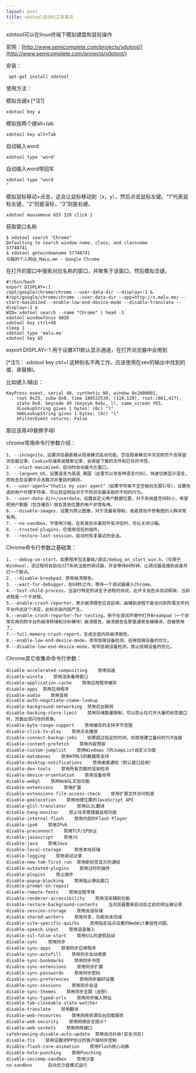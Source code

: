 ```yaml
---
layout: post
title: xdotool自动化工具笔记
---
```


xdotool可以在linux终端下模拟键盘和鼠标操作

官网：[http://www.semicomplete.com/projects/xdotool/](http://www.semicomplete.com/projects/xdotool/)

安装：

	 apt-get install xdotool

使用方法：

模拟击键a    [*注1]

	xdotool key a

模拟按两个键alt+tab

	xdotool key alt+Tab

自动输入word

	xdotool type 'word'

自动输入word带回车

	xdotool type "word
	"

模拟鼠标移动+点击，这会让鼠标移动到（x，y），然后点击鼠标左键。“1”代表鼠标左键，“2”则是滚轮，“3”则是右键。

	xdotool mousemove 655 320 click 1

获取窗口名称

	$ xdotool search "Chrome"
	Defaulting to search window name, class, and classname
	37748741
	$ xdotool getwindowname 37748741
	马路的个人网站_MaLu.me - Google Chrome



在打开的窗口中搜索对应名称的窗口，并聚焦于该窗口，然后模拟击键。


	#!/bin/bash
	export DISPLAY=:1
	/opt/google/chrome/chrome --user-data-dir --display=:1 &
	#/opt/google/chrome/chrome --user-data-dir --app=http://s.malu.me/ --start-maximized --enable-low-end-device-mode --disable-translate --display=:1 &
	WID=`xdotool search --name "Chrome" | head -1`
	xdotool windowfocus $WID
	xdotool key ctrl+49
	sleep 1
	xdotool type 'malu.me'
	xdotool key 65



export DISPLAY=:1 用于设置X11默认显示通道，在打开浏览器中会用到

[*注1]：  xdotool key ctrl+l 这种别名不再工作。应该使用在xev的输出中找到的值，来替换l。

比如键入l输出：

	KeyPress event, serial 40, synthetic NO, window 0x2000001,
	    root 0x25, subw 0x0, time 180522539, (110,120), root:(661,427),
	    state 0x0, keycode 49 (keysym 0x6c, l), same_screen YES,
	    XLookupString gives 1 bytes: (6c) "l"
	    XmbLookupString gives 1 bytes: (6c) "l"
	    XFilterEvent returns: False

那应该用49替换字母l


chrome常用命令行参数介绍：

	1. --incognito，设置浏览器直接从隐身模式启动功能，您在隐身模式中浏览网页不会保留浏览器记录、Cookie存储库或搜索记录，会保留下载的文件和已存的书签。
	2. --start-maximized，启动时自动最大化窗口。
	3. --lang=en_US，设置语言为英语_美国（这里可以写各种语言代码），快速切换显示语言，而免去在设置中点击数次并重启的麻烦。
	4. --user-agent="thatis my user agent"（如果字符串不含空格则无需引号），设置伪造的用户代理字符串，可以验证网站对于不同浏览器采取的不同的行为。
	5. --user-data-dir=/userdata，设置自定义用户数据位置，对于系统盘空间较小，希望把用户数据（包含缓存）放在其他位置的用户非常有用。
	6. --disable-images，设置为禁止图像，对于流量有限制，或者其他不想看图的人群非常有用。
	7. --no-sandbox，不使用沙箱，在和某些杀毒软件有冲突时，可以关闭沙箱。
	8. --trusted-plugins，仅使用信任的插件。
	9. --restore-last-session，启动时恢复最近的会话。

Chrome命令行参数之基础类：

	1. --debug-on-start，如果程序包含基础/调试/debug_on_start_win.h，（仅限于Windows），该过程将​​自启动JIT系统注册的调试器，并会等待60秒钟，让调试器连接到自身并打一个断点。
	2. --disable-breakpad，禁用崩溃报告。
	3. --wait-for-debugger，在60秒之内，等待一个调试器接入Chrome。
	4.--test-child-process，当运行特定的派生子进程的测试，此开关会告诉测试框架，当前进程是一个子进程。
	5.--enable-crash-reporter，表示崩溃报告应该启用。由辅助进程不能访问到所需文件的平台作出这个决定，此标志由内部产生。
	6.--enable-crash-reporter-for-testing，用于在调试环境中打开Breakpad（一个非常实用的跨平台的崩溃转储和分析模块）崩溃报告，崩溃报告在那里通常会被编译，但被禁用了。
	7.--full-memory-crash-report，生成全部内存崩溃报告。
	8.--enable-low-end-device-mode，改写低端设备检测，启用低端设备的优化。
	9.--disable-low-end-device-mode，改写低端设备检测，禁止低端设备的优化。

Chrome其它收集命命令行参数：

	disable-accelerated-compositing    禁用加速
	disable-winsta    禁用渲染备用窗口
	disable-application-cache    禁用应用程序缓存
	disable-apps  禁用应用程序
	disable-audio    禁用音频
	disable-auth-negotiate-cname-lookup
	disable-background-networking  禁用后台联网
	disable-backing-store-limit    禁用存储数量限制，可以防止在打开大量的标签窗口时，页面出现闪烁的现象。
	disable-byte-range-support    禁用缓存的支持字节范围
	disable-click-to-play    禁用点击播放
	disable-connect-backup-jobs    如果超过指定的时间，则禁用建立备份的TCP连接
	disable-content-prefetch    禁用内容预取
	disable-custom-jumplist    禁用Windows 7的JumpList自定义功能
	disable-databases    禁用HTML5的数据库支持
	disable-desktop-notifications    禁用桌面通知（默认窗口启用）
	disable-dev-tools    禁用所有页面的渲染检测
	disable-device-orientation    禁用设备向导
	disable-webgl    禁用WebGL实验功能
	disable-extensions    禁用扩展
	disable-extensions-file-access-check    禁用扩展文件访问检查
	disable-geolocation    禁用地理位置的JavaScript API
	disable-glsl-translator    禁用GLSL翻译
	disable-hang-monitor    禁止任务管理器监视功能
	disable-internal-flash    禁用内部的Flash Player
	disable-ipv6    禁用IPv6
	disable-preconnect    禁用TCP/IP协议
	disable-javascript    禁用JS
	disable-java    禁用Java
	disable-local-storage     禁用本地存储
	disable-logging    禁用调试记录
	disable-new-tab-first-run  禁用新标签显示的通知
	disable-outdated-plugins    禁用过时的插件
	disable-plugins    禁止插件
	disable-popup-blocking    禁用阻止弹出窗口
	disable-prompt-on-repost
	disable-remote-fonts    禁用远程字体
	disable-renderer-accessibility    禁用渲染辅助功能
	disable-restore-background-contents    当浏览器重新启动后之前的网址被记录
	disable-session-storage    禁用会话存储
	disable-shared-workers    禁用共享，功能尚未完成
	disable-site-specific-quirks    禁用指定站点设置的WebKit兼容性问题。
	disable-speech-input    禁用语音输入
	disable-ssl-false-start    禁用SSL的虚假启动
	disable-sync    禁用同步
	disable-sync-apps    禁用同步应用程序
	disable-sync-autofill    禁用同步自动填表
	disable-sync-bookmarks    禁用同步书签
	disable-sync-extensions    禁用同步扩展
	disable-sync-passwords    禁用同步密码
	disable-sync-preferences    禁用同步偏好设置
	disable-sync-sessions    禁用同步会话
	disable-sync-themes    禁用同步主题（皮肤）
	disable-sync-typed-urls    禁用同步输入网址
	disable-tab-closeable-state-watcher    
	disable-translate    禁用翻译
	disable-web-resources    禁用网络资源后台加载服务
	disable-web-security    禁用网络安全提示?
	disable-web-sockets    禁用网络接口
	safebrowsing-disable-auto-update  禁用自动升级(安全浏览)
	disable-tls    禁用设置XMPP协议的客户端同步控制
	disable-flash-core-animation    禁用Flash核心动画
	disable-hole-punching    禁用Punching
	disable-seccomp-sandbox    禁用沙盒
	no-sandbox      启动无沙盒模式运行


